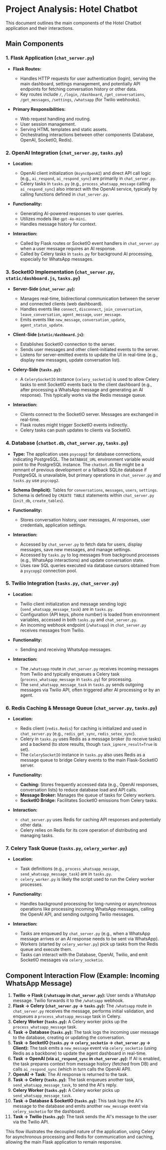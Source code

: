 # Project Analysis: Hotel Chatbot

This document outlines the main components of the Hotel Chatbot application and their interactions.

## Main Components

### 1. Flask Application (`chat_server.py`)

* **Flask Routes:**
  * Handles HTTP requests for user authentication (login), serving the main dashboard, settings management, and potentially API endpoints for fetching conversation history or other data.
  * Key routes include `/`, `/login`, `/dashboard`, `/get_conversations`, `/get_messages`, `/settings`, `/whatsapp` (for Twilio webhooks).

* **Primary Responsibilities:**
  * Web request handling and routing.
  * User session management.
  * Serving HTML templates and static assets.
  * Orchestrating interactions between other components (Database, OpenAI, SocketIO, Redis).

### 2. OpenAI Integration (`chat_server.py`, `tasks.py`)

* **Location:**
  * OpenAI client initialization (`AsyncOpenAI`) and direct API call logic (e.g., `ai_respond`, `ai_respond_sync`) are primarily in `chat_server.py`.
  * Celery tasks in `tasks.py` (e.g., `process_whatsapp_message` calling `ai_respond_sync`) also interact with the OpenAI service, typically by calling functions defined in `chat_server.py`.

* **Functionality:**
  * Generating AI-powered responses to user queries.
  * Utilizes models like `gpt-4o-mini`.
  * Handles message history for context.

* **Interaction:**
  * Called by Flask routes or SocketIO event handlers in `chat_server.py` when a user message requires an AI response.
  * Called by Celery tasks in `tasks.py` for background AI processing, especially for WhatsApp messages.

### 3. SocketIO Implementation (`chat_server.py`, `static/dashboard.js`, `tasks.py`)

* **Server-Side (`chat_server.py`):**
  * Manages real-time, bidirectional communication between the server and connected clients (web dashboard).
  * Handles events like `connect`, `disconnect`, `join_conversation`, `leave_conversation`, `agent_message`, `user_message`.
  * Emits events like `new_message`, `conversation_update`, `agent_status_update`.

* **Client-Side (`static/dashboard.js`):**
  * Establishes SocketIO connection to the server.
  * Sends user messages and other client-initiated events to the server.
  * Listens for server-emitted events to update the UI in real-time (e.g., display new messages, update conversation list).

* **Celery-Side (`tasks.py`):**
  * A `CelerySocketIO` instance (`celery_socketio`) is used to allow Celery tasks to emit SocketIO events back to the client dashboard (e.g., after processing a WhatsApp message and generating an AI response). This typically works via the Redis message queue.

* **Interaction:**
  * Clients connect to the SocketIO server. Messages are exchanged in real-time.
  * Flask routes might trigger SocketIO events indirectly.
  * Celery tasks can push updates to clients via SocketIO.

### 4. Database (`chatbot.db`, `chat_server.py`, `tasks.py`)

* **Type:** The application uses `psycopg2` for database connections, indicating PostgreSQL. The `DATABASE_URL` environment variable would point to the PostgreSQL instance. The `chatbot.db` file might be a remnant of previous development or a fallback SQLite database if PostgreSQL is unavailable, but primary operations in `chat_server.py` and `tasks.py` use `psycopg2`.

* **Schema (Implicit):** Tables for `conversations`, `messages`, `users`, `settings`. Schema is defined by `CREATE TABLE` statements within `chat_server.py` (`init_db`, `create_tables`).

* **Functionality:**
  * Stores conversation history, user messages, AI responses, user credentials, application settings.

* **Interaction:**
  * Accessed by `chat_server.py` to fetch data for users, display messages, save new messages, and manage settings.
  * Accessed by `tasks.py` to log messages from background processes (e.g., WhatsApp interactions) and update conversation state.
  * Uses raw SQL queries executed via database cursors obtained from a `psycopg2` connection pool.

### 5. Twilio Integration (`tasks.py`, `chat_server.py`)

* **Location:**
  * Twilio client initialization and message sending logic (`send_whatsapp_message_task`) are in `tasks.py`.
  * Configuration (API keys, phone number) is loaded from environment variables, accessed in both `tasks.py` and `chat_server.py`.
  * An incoming webhook endpoint (`/whatsapp`) in `chat_server.py` receives messages from Twilio.

* **Functionality:**
  * Sending and receiving WhatsApp messages.

* **Interaction:**
  * The `/whatsapp` route in `chat_server.py` receives incoming messages from Twilio and typically enqueues a Celery task (`process_whatsapp_message` in `tasks.py`) for processing.
  * The `send_whatsapp_message_task` in `tasks.py` sends outgoing messages via Twilio API, often triggered after AI processing or by an agent.

### 6. Redis Caching & Message Queue (`chat_server.py`, `tasks.py`)

* **Location:**
  * Redis client (`redis.Redis`) for caching is initialized and used in `chat_server.py` (e.g., `redis_get_sync`, `redis_setex_sync`).
  * Celery in `tasks.py` uses Redis as a message broker (to receive tasks) and a backend (to store results, though `task_ignore_result=True` is set).
  * The `CelerySocketIO` instance in `tasks.py` also uses Redis as a message queue to bridge Celery events to the main Flask-SocketIO server.

* **Functionality:**
  * **Caching:** Stores frequently accessed data (e.g., OpenAI responses, conversation lists) to reduce database load and API calls.
  * **Message Broker:** Manages the queue of tasks for Celery workers.
  * **SocketIO Bridge:** Facilitates SocketIO emissions from Celery tasks.

* **Interaction:**
  * `chat_server.py` uses Redis for caching API responses and potentially other data.
  * Celery relies on Redis for its core operation of distributing and managing tasks.

### 7. Celery Task Queue (`tasks.py`, `celery_worker.py`)

* **Location:**
  * Task definitions (e.g., `process_whatsapp_message`, `send_whatsapp_message_task`) are in `tasks.py`.
  * `celery_worker.py` is likely the script used to run the Celery worker processes.

* **Functionality:**
  * Handles background processing for long-running or asynchronous operations like processing incoming WhatsApp messages, calling the OpenAI API, and sending outgoing Twilio messages.

* **Interaction:**
  * Tasks are enqueued by `chat_server.py` (e.g., when a WhatsApp message arrives or an AI response needs to be sent via WhatsApp).
  * Workers (started by `celery_worker.py`) pick up tasks from the Redis queue and execute them.
  * Tasks can interact with the Database, OpenAI, Twilio, and emit SocketIO messages via `celery_socketio`.

## Component Interaction Flow (Example: Incoming WhatsApp Message)

1. **Twilio -> Flask (`/whatsapp` in `chat_server.py`):** User sends a WhatsApp message. Twilio forwards it to the `/whatsapp` webhook.
2. **Flask -> Celery (`chat_server.py` -> `tasks.py`):** The `/whatsapp` route in `chat_server.py` receives the message, performs initial validation, and enqueues a `process_whatsapp_message` task in Celery.
3. **Celery Worker (`tasks.py`):** A Celery worker picks up the `process_whatsapp_message` task.
4. **Task -> Database (`tasks.py`):** The task logs the incoming user message to the database, creating or updating the conversation.
5. **Task -> SocketIO (`tasks.py` -> `celery_socketio` -> `chat_server.py` -> Client):** The task emits a `new_message` event via `celery_socketio` (using Redis as a backbone) to update the agent dashboard in real-time.
6. **Task -> OpenAI (via `ai_respond_sync` in `chat_server.py`):** If AI is enabled, the task prepares context from message history (fetched from DB) and calls `ai_respond_sync` (which in turn calls the OpenAI API).
7. **OpenAI -> Task:** The AI response is returned to the task.
8. **Task -> Celery (`tasks.py`):** The task enqueues another task, `send_whatsapp_message_task`, to send the AI's reply.
9. **Celery Worker (`tasks.py`):** A Celery worker picks up `send_whatsapp_message_task`.
10. **Task -> Database & SocketIO (`tasks.py`):** This task logs the AI's message to the database and emits another `new_message` event via `celery_socketio` for the dashboard.
11. **Task -> Twilio (`tasks.py`):** The task sends the AI's message to the user via the Twilio API.

This flow illustrates the decoupled nature of the application, using Celery for asynchronous processing and Redis for communication and caching, allowing the main Flask application to remain responsive.
